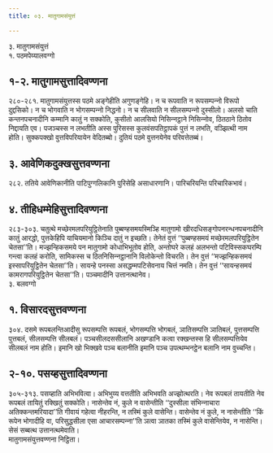 ```yaml
---
title: ०३. मातुगामसंयुत्तं

---
```

३. मातुगामसंयुत्तं  
१. पठमपेय्यालवग्गो  


## १-२. मातुगामसुत्तादिवण्णना

२८०-२८१. मातुगामसंयुत्तस्स पठमे अङ्गेहीति अगुणङ्गेहि। न च रूपवाति न रूपसम्पन्‍नो विरूपो दुद्दसिको। न च भोगवाति न भोगसम्पन्‍नो निद्धनो। न च सीलवाति न सीलसम्पन्‍नो दुस्सीलो। अलसो चाति कन्तनपचनादीनि कम्मानि कातुं न सक्‍कोति, कुसीतो आलसियो निसिन्‍नट्ठाने निसिन्‍नोव, ठितठाने ठितोव निद्दायति एव। पजञ्‍चस्स न लभतीति अस्स पुरिसस्स कुलवंसपतिट्ठापकं पुत्तं न लभति, वञ्झित्थी नाम होति। सुक्‍कपक्खो वुत्तविपरियायेन वेदितब्बो। दुतियं पठमे वुत्तनयेनेव परिवत्तेतब्बं।  


## ३. आवेणिकदुक्खसुत्तवण्णना

२८२. ततिये आवेणिकानीति पाटिपुग्गलिकानि पुरिसेहि असाधारणानि। पारिचरियन्ति परिचारिकभावं।  


## ४. तीहिधम्मेहिसुत्तादिवण्णना

२८३-३०३. चतुत्थे मच्छेरमलपरियुट्ठितेनाति पुब्बण्हसमयस्मिञ्हि मातुगामो खीरदधिसङ्गोपनरन्धनपचनादीनि कातुं आरद्धो, पुत्तकेहिपि याचियमानो किञ्‍चि दातुं न इच्छति। तेनेतं वुत्तं ‘‘पुब्बण्हसमयं मच्छेरमलपरियुट्ठितेन चेतसा’’ति। मज्झन्हिकसमये पन मातुगामो कोधाभिभूतोव होति, अन्तोघरे कलहं अलभन्तो पटिविस्सकघरम्पि गन्त्वा कलहं करोति, सामिकस्स च ठितनिसिन्‍नट्ठानानि विलोकेन्तो विचरति। तेन वुत्तं ‘‘मज्झन्हिकसमयं इस्सापरियुट्ठितेन चेतसा’’ति। सायन्हे पनस्सा असद्धम्मपटिसेवनाय चित्तं नमति। तेन वुत्तं ‘‘सायन्हसमयं कामरागपरियुट्ठितेन चेतसा’’ति। पञ्‍चमादीनि उत्तानत्थानेव।  
३. बलवग्गो  


## १. विसारदसुत्तवण्णना

३०४. दसमे रूपबलन्तिआदीसु रूपसम्पत्ति रूपबलं, भोगसम्पत्ति भोगबलं, ञातिसम्पत्ति ञातिबलं, पुत्तसम्पत्ति पुत्तबलं, सीलसम्पत्ति सीलबलं। पञ्‍चसीलदससीलानि अखण्डानि कत्वा रक्खन्तस्स हि सीलसम्पत्तियेव सीलबलं नाम होति। इमानि खो भिक्खवे पञ्‍च बलानीति इमानि पञ्‍च उपत्थम्भनट्ठेन बलानि नाम वुच्‍चन्ति।  


## २-१०. पसय्हसुत्तादिवण्णना

३०५-३१३. पसय्हाति अभिभवित्वा। अभिभुय्य वत्ततीति अभिभवति अज्झोत्थरति। नेव रूपबलं तायतीति नेव रूपबलं तायितुं रक्खितुं सक्‍कोति। नासेन्तेव नं, कुले न वासेन्तीति ‘‘दुस्सीला संभिन्‍नाचारा अतिक्‍कन्तमरियादा’’ति गीवायं गहेत्वा नीहरन्ति, न तस्मिं कुले वासेन्ति। वासेन्तेव नं कुले, न नासेन्तीति ‘‘किं रूपेन भोगादीहि वा, परिसुद्धसीला एसा आचारसम्पन्‍ना’’ति ञत्वा ञातका तस्मिं कुले वासेन्तियेव, न नासेन्ति। सेसं सब्बत्थ उत्तानत्थमेवाति।  
मातुगामसंयुत्तवण्णना निट्ठिता।  